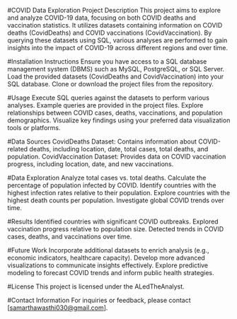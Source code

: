 #COVID Data Exploration Project
Description
This project aims to explore and analyze COVID-19 data, focusing on both COVID deaths and vaccination statistics. It utilizes datasets containing information on COVID deaths (CovidDeaths) and COVID vaccinations (CovidVaccination). By querying these datasets using SQL, various analyses are performed to gain insights into the impact of COVID-19 across different regions and over time.

#Installation Instructions
Ensure you have access to a SQL database management system (DBMS) such as MySQL, PostgreSQL, or SQL Server.
Load the provided datasets (CovidDeaths and CovidVaccination) into your SQL database.
Clone or download the project files from the repository.

#Usage
Execute SQL queries against the datasets to perform various analyses. Example queries are provided in the project files.
Explore relationships between COVID cases, deaths, vaccinations, and population demographics.
Visualize key findings using your preferred data visualization tools or platforms.

#Data Sources
CovidDeaths Dataset: Contains information about COVID-related deaths, including location, date, total cases, total deaths, and population.
CovidVaccination Dataset: Provides data on COVID vaccination progress, including location, date, and new vaccinations.

#Data Exploration
Analyze total cases vs. total deaths.
Calculate the percentage of population infected by COVID.
Identify countries with the highest infection rates relative to their population.
Explore countries with the highest death counts per population.
Investigate global COVID trends over time.

#Results
Identified countries with significant COVID outbreaks.
Explored vaccination progress relative to population size.
Detected trends in COVID cases, deaths, and vaccinations over time.

#Future Work
Incorporate additional datasets to enrich analysis (e.g., economic indicators, healthcare capacity).
Develop more advanced visualizations to communicate insights effectively.
Explore predictive modeling to forecast COVID trends and inform public health strategies.

#License
This project is licensed under the ALedTheAnalyst.

#Contact Information
For inquiries or feedback, please contact [samarthawasthi030@gmail.com].

